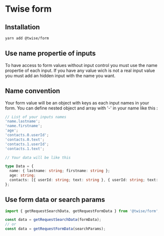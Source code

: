 # Twise form

## Installation

```bash
yarn add @twise/form
```

## Use name propertie of inputs

To have access to form values without input control you must use the name propertie of each input.
If you have any value wich is not a real input value you must add an hidden input with the name you want.

## Name convention

Your form value will be an object with keys as each input names in your form.
You can define nested object and array with '-' in your name like this :

```ts
// List of your inputs names
'name.lastname';
'name.firstname';
'age';
'contacts.0.userId';
'contacts.0.text';
'contacts.1.userId';
'contacts.1.text';

// Your data will be like this

type Data = {
  name: { lastname: string; firstname: string };
  age: string;
  contacts: [{ userId: string; text: string }, { userId: string; text: string }];
};
```

## Use form data or search params

```ts
import { getRequestSearchData, getRequestFormData } from '@twise/form';

const data = getRequestSearchData(formData);
// or
const data = getRequestFormData(searchParams);
```
